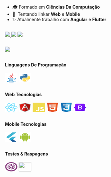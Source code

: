 <div>
    <h2 dir="auto"></h2>
    <ul dir="auto">
    <li><g-emoji class="g-emoji" alias="mortar_board" >🎓</g-emoji> Formado em <strong>Ciências Da Computação</strong></li>
    <li><g-emoji class="g-emoji" alias="seedling" >📱</g-emoji> &nbsp;Tentando linkar <strong>Web</strong> e <strong>Mobile</strong></li>
    <li><g-emoji class="g-emoji" alias="sparkles" >✨</g-emoji> Atualmente trabalho com <strong>Angular</strong> e <strong> Flutter </strong></li>
    </ul>

</div>
<h2 dir="auto"></h2>
<a href="https://instagram.com/cabraiz/" rel="nofollow"><img src="https://camo.githubusercontent.com/acaa286597b43c96dc02b69b90de15a65c52063e31835b763a061cc815f64bac/68747470733a2f2f696d672e736869656c64732e696f2f62616467652f2d496e7374616772616d2d2532334534343035463f7374796c653d666f722d7468652d6261646765266c6f676f3d696e7374616772616d266c6f676f436f6c6f723d7768697465" data-canonical-src="https://img.shields.io/badge/-Instagram-%23E4405F?style=for-the-badge&amp;logo=instagram&amp;logoColor=white" style="max-width: 100%;">
<a href="mailto:mateusccabr@gmail.com"><img src="https://camo.githubusercontent.com/927d6b3961fa048ff7303daf291cb5869dfa25018997cf8c1373c2f6a85b1458/68747470733a2f2f696d672e736869656c64732e696f2f62616467652f2d476d61696c2d2532333333333f7374796c653d666f722d7468652d6261646765266c6f676f3d676d61696c266c6f676f436f6c6f723d7768697465" data-canonical-src="https://img.shields.io/badge/-Gmail-%23333?style=for-the-badge&amp;logo=gmail&amp;logoColor=white" style="max-width: 100%;"></a>
<a href="https://www.linkedin.com/in/cabraiz/" rel="nofollow"><img src="https://camo.githubusercontent.com/c00f87aeebbec37f3ee0857cc4c20b21fefde8a96caf4744383ebfe44a47fe3f/68747470733a2f2f696d672e736869656c64732e696f2f62616467652f2d4c696e6b6564496e2d2532333030373742353f7374796c653d666f722d7468652d6261646765266c6f676f3d6c696e6b6564696e266c6f676f436f6c6f723d7768697465" data-canonical-src="https://img.shields.io/badge/-LinkedIn-%230077B5?style=for-the-badge&amp;logo=linkedin&amp;logoColor=white" style="max-width: 100%;"></a>
<h2 dir="auto"></h2>
<img height="180em" src="https://github-readme-stats.vercel.app/api/top-langs/?username=cabraiz&layout=compact&theme=dracula" data-canonical-src="https://github-readme-stats.vercel.app/api/top-langs/?username=LiviaMartinss&amp;layout=compact&amp;langs_count=7&amp;theme=dracula" style="max-width: 100%;">
<h2 dir="auto"></h2>
<h4 dir="auto">Linguagens De Programação</h4>
<div>
  <a target="_blank" rel="noopener noreferrer" href="https://github.com/devicons/devicon/blob/master/icons/java/java-original.svg"><img align="center" height="30" width="40" src="https://github.com/devicons/devicon/blob/master/icons/java/java-original.svg" style="max-width: 100%;"></a>
  <a target="_blank" rel="noopener noreferrer" href="https://github.com/devicons/devicon/blob/master/icons/python/python-original.svg"><img align="center" height="30" width="40" src="https://github.com/devicons/devicon/blob/master/icons/python/python-original.svg" style="max-width: 100%;"></a>
</div>
<h2 dir="auto"></h2>
<h4 dir="auto">Web Tecnologias</h4>
<div>
  <a target="_blank" rel="noopener noreferrer" href="https://github.com/devicons/devicon/blob/master/icons/react/react-original.svg"><img align="center" height="30" width="40" src="https://github.com/devicons/devicon/blob/master/icons/react/react-original.svg" style="max-width: 100%;"></a>
  <a target="_blank" rel="noopener noreferrer" href="https://github.com/devicons/devicon/blob/master/icons/angularjs/angularjs-original.svg"><img align="center" height="30" width="40" src="https://raw.githubusercontent.com/devicons/devicon/master/icons/angularjs/angularjs-original.svg" style="max-width: 100%;"></a>
  <a target="_blank" rel="noopener noreferrer" href="https://raw.githubusercontent.com/devicons/devicon/master/icons/javascript/javascript-plain.svg"><img align="center" height="30" width="40" src="https://raw.githubusercontent.com/devicons/devicon/master/icons/javascript/javascript-plain.svg" style="max-width: 100%;"></a>
  <a target="_blank" rel="noopener noreferrer" href="https://raw.githubusercontent.com/devicons/devicon/master/icons/html5/html5-original.svg"><img align="center" height="30" width="40" src="https://raw.githubusercontent.com/devicons/devicon/master/icons/html5/html5-original.svg" style="max-width: 100%;"></a>
  <a target="_blank" rel="noopener noreferrer" href="https://raw.githubusercontent.com/devicons/devicon/master/icons/css3/css3-original.svg"><img align="center" height="30" width="40" src="https://raw.githubusercontent.com/devicons/devicon/master/icons/css3/css3-original.svg" style="max-width: 100%;"></a>
  <a target="_blank" rel="noopener noreferrer" href="https://github.com/devicons/devicon/blob/master/icons/bootstrap/bootstrap-original.svg"><img align="center" height="30" width="40" src="https://github.com/devicons/devicon/raw/master/icons/bootstrap/bootstrap-original.svg" style="max-width: 100%;"></a>
</div>
<h2 dir="auto"></h2>
<h4 dir="auto">Mobile Tecnologias</h4>
<div>
  <a target="_blank" rel="noopener noreferrer" href="https://github.com/devicons/devicon/blob/master/icons/flutter/flutter-original.svg"><img align="center" height="30" width="40" src="https://github.com/devicons/devicon/blob/master/icons/flutter/flutter-original.svg" style="max-width: 100%;"></a>
  <a target="_blank" rel="noopener noreferrer" href="https://github.com/devicons/devicon/blob/master/icons/android/android-original.svg"><img align="center" height="30" width="40" src="https://github.com/devicons/devicon/blob/master/icons/android/android-original.svg" style="max-width: 100%;"></a>
</div>
<h2 dir="auto"></h2>
<h4 dir="auto">Testes & Raspagens</h4>
<div>
  <a target="_blank" rel="noopener noreferrer" href="https://github.com/devicons/devicon/blob/master/icons/jasmine/jasmine-plain.svg"><img align="center" height="30" width="40" src="https://github.com/devicons/devicon/blob/master/icons/jasmine/jasmine-plain.svg" style="max-width: 100%;"></a>
  <a target="_blank" rel="noopener noreferrer" href="https://avatars0.githubusercontent.com/u/983927?v=3&s=400"><img align="center" height="30" width="40" src="https://avatars0.githubusercontent.com/u/983927?v=3&s=400" style="max-width: 100%;"></a>
</div>
<h2 dir="auto"></h2>
